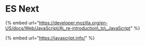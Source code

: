 # ES Next

{% embed url="https://developer.mozilla.org/en-US/docs/Web/JavaScript/A\_re-introduction\_to\_JavaScript" %}

{% embed url="https://javascript.info/" %}



